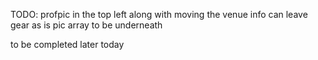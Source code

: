 TODO:
profpic in the top left along with moving the venue info
can leave gear as is
pic array to be underneath

to be completed later today
